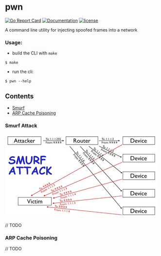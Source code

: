 # pwn

[![Go Report Card](https://goreportcard.com/badge/github.com/adrianosela/pwn)](https://goreportcard.com/report/github.com/adrianosela/pwn)
[![Documentation](https://godoc.org/github.com/adrianosela/pwn?status.svg)](https://godoc.org/github.com/adrianosela/pwn)
[![license](https://img.shields.io/github/license/adrianosela/pwn.svg)](https://github.com/adrianosela/pwn/blob/master/LICENSE)

A command line utility for injecting spoofed frames into a network

### Usage:

* build the CLI with `make`

```
$ make
```

* run the cli:

```
$ pwn --help
```

## Contents

* [Smurf](#smurf-attack)
* [ARP Cache Poisoning](#arp-cache-poisoning)

### Smurf Attack

![](.media/smurf_attack_diagram.png)

// TODO

### ARP Cache Poisoning

// TODO
